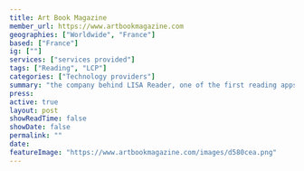 ```yaml
---
title: Art Book Magazine
member_url: https://www.artbookmagazine.com
geographies: ["Worldwide", "France"]
based: ["France"]
ig: [""] 
services: ["services provided"] 
tags: ["Reading", "LCP"]
categories: ["Technology providers"]
summary: "the company behind LISA Reader, one of the first reading apps having supported the LCP DRM."
press:
active: true
layout: post
showReadTime: false
showDate: false
permalink: ""
date: 
featureImage: "https://www.artbookmagazine.com/images/d580cea.png"
---
```


